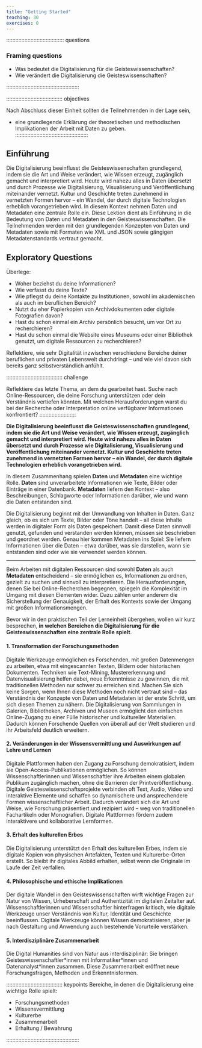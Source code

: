 ```yaml
---
title: "Getting Started"
teaching: 30
exercises: 0
---
```


:::::::::::::::::::::::::::::::::::::: questions

### Framing questions 

- Was bedeutet die Digitalisierung für die Geisteswissenschaften?
- Wie verändert die Digitalisierung die Geisteswissenschaften?

::::::::::::::::::::::::::::::::::::::::::::::::
  
::::::::::::::::::::::::::::::::::::: objectives  

Nach Abschluss dieser Einheit sollten die Teilnehmenden in der Lage sein,

- eine grundlegende Erklärung der theoretischen und methodischen Implikationen der Arbeit mit Daten zu geben.
::::::::::::::::::::::::::::::::::::::::::::::::

## Einführung

Die Digitalisierung beeinflusst die Geisteswissenschaften grundlegend, indem sie die Art und Weise verändert, wie Wissen erzeugt, zugänglich gemacht und interpretiert wird. Heute wird nahezu alles in Daten übersetzt und durch Prozesse wie Digitalisierung, Visualisierung und Veröffentlichung miteinander vernetzt. Kultur und Geschichte treten zunehmend in vernetzten Formen hervor – ein Wandel, der durch digitale Technologien erheblich vorangetrieben wird. In diesem Kontext nehmen Daten und Metadaten eine zentrale Rolle ein.
Diese Lektion dient als Einführung in die Bedeutung von Daten und Metadaten in den Geisteswissenschaften. Die Teilnehmenden werden mit den grundlegenden Konzepten von Daten und Metadaten sowie mit Formaten wie XML und JSON sowie gängigen Metadatenstandards vertraut gemacht.

## Exploratory Questions

Überlege: 

- Woher beziehst du deine Informationen?
- Wie verfasst du deine Texte?
- Wie pflegst du deine Kontakte zu Institutionen, sowohl im akademischen als auch im beruflichen Bereich?
- Nutzt du eher Papierkopien von Archivdokumenten oder digitale Fotografien davon?
- Hast du schon einmal ein Archiv persönlich besucht, um vor Ort zu recherchieren?
- Hast du schon einmal die Website eines Museums oder einer Bibliothek genutzt, um digitale Ressourcen zu recherchieren?

Reflektiere, wie sehr Digitalität inzwischen verschiedene Bereiche deiner beruflichen und privaten Lebenswelt durchdringt – und wie viel davon sich bereits ganz selbstverständlich anfühlt.



::::::::::::::::::::::::::::::::::::: challenge 

Reflektiere das letzte Thema, an dem du gearbeitet hast. Suche nach Online-Ressourcen, die deine Forschung unterstützen oder dein Verständnis vertiefen könnten.
Mit welchen Herausforderungen warst du bei der Recherche oder Interpretation online verfügbarer Informationen konfrontiert?
:::::::::::::::::::::::: 



**Die Digitalisierung beeinflusst die Geisteswissenschaften grundlegend, indem sie die Art und Weise verändert, wie Wissen erzeugt, zugänglich gemacht und interpretiert wird. Heute wird nahezu alles in Daten übersetzt und durch Prozesse wie Digitalisierung, Visualisierung und Veröffentlichung miteinander vernetzt. Kultur und Geschichte treten zunehmend in vernetzten Formen hervor – ein Wandel, der durch digitale Technologien erheblich vorangetrieben wird.**

In diesem Zusammenhang spielen **Daten** und **Metadaten** eine wichtige Rolle. **Daten** sind unverarbeitete Informationen wie Texte, Bilder oder Einträge in einer Datenbank. **Metadaten** liefern den Kontext – also Beschreibungen, Schlagworte oder Informationen darüber, wie und wann die Daten entstanden sind.

Die Digitalisierung beginnt mit der Umwandlung von Inhalten in Daten. Ganz gleich, ob es sich um Texte, Bilder oder Töne handelt – all diese Inhalte werden in digitaler Form als Daten gespeichert. Damit diese Daten sinnvoll genutzt, gefunden und verstanden werden können, müssen sie beschrieben und geordnet werden. Genau hier kommen Metadaten ins Spiel: Sie liefern Informationen über die Daten – etwa darüber, was sie darstellen, wann sie entstanden sind oder wie sie verwendet werden können.


---

Beim Arbeiten mit digitalen Ressourcen sind sowohl **Daten** als auch **Metadaten** entscheidend – sie ermöglichen es, Informationen zu ordnen, gezielt zu suchen und sinnvoll zu interpretieren. Die Herausforderungen, denen Sie bei Online-Recherchen begegnen, spiegeln die Komplexität im Umgang mit diesen Elementen wider. Dazu zählen unter anderem die Sicherstellung der Genauigkeit, der Erhalt des Kontexts sowie der Umgang mit großen Informationsmengen.

Bevor wir in den praktischen Teil der Lerneinheit übergehen, wollen wir kurz besprechen, **in welchen Bereichen die Digitalisierung für die Geisteswissenschaften eine zentrale Rolle spielt**.


#### 1. Transformation der Forschungsmethoden
Digitale Werkzeuge ermöglichen es Forschenden, mit großen Datenmengen zu arbeiten, etwa mit eingescannten Texten, Bildern oder historischen Dokumenten. Techniken wie Text-Mining, Mustererkennung und Datenvisualisierung helfen dabei, neue Erkenntnisse zu gewinnen, die mit traditionellen Methoden nur schwer zu erreichen sind. Machen Sie sich keine Sorgen, wenn Ihnen diese Methoden noch nicht vertraut sind – das Verständnis der Konzepte von Daten und Metadaten ist der erste Schritt, um sich diesen Themen zu nähern.
Die Digitalisierung von Sammlungen in Galerien, Bibliotheken, Archiven und Museen ermöglicht den einfachen Online-Zugang zu einer Fülle historischer und kultureller Materialien. Dadurch können Forschende Quellen von überall auf der Welt studieren und ihr Arbeitsfeld deutlich erweitern.

#### 2. Veränderungen in der Wissensvermittlung und Auswirkungen auf Lehre und Lernen
Digitale Plattformen haben den Zugang zu Forschung demokratisiert, indem sie Open-Access-Publikationen ermöglichen. So können Wissenschaftlerinnen und Wissenschaftler ihre Arbeiten einem globalen Publikum zugänglich machen, ohne die Barrieren der Printveröffentlichung.
Digitale Geisteswissenschaftsprojekte verbinden oft Text, Audio, Video und interaktive Elemente und schaffen so dynamischere und ansprechendere Formen wissenschaftlicher Arbeit. Dadurch verändert sich die Art und Weise, wie Forschung präsentiert und rezipiert wird – weg von traditionellen Fachartikeln oder Monografien. Digitale Plattformen fördern zudem interaktivere und kollaborative Lernformen.

#### 3. Erhalt des kulturellen Erbes
Die Digitalisierung unterstützt den Erhalt des kulturellen Erbes, indem sie digitale Kopien von physischen Artefakten, Texten und Kulturerbe-Orten erstellt. So bleibt ihr digitales Abbild erhalten, selbst wenn die Originale im Laufe der Zeit verfallen.

#### 4. Philosophische und ethische Implikationen
Der digitale Wandel in den Geisteswissenschaften wirft wichtige Fragen zur Natur von Wissen, Urheberschaft und Authentizität im digitalen Zeitalter auf. Wissenschaftlerinnen und Wissenschaftler hinterfragen kritisch, wie digitale Werkzeuge unser Verständnis von Kultur, Identität und Geschichte beeinflussen.
Digitale Werkzeuge können Wissen demokratisieren, aber je nach Gestaltung und Anwendung auch bestehende Vorurteile verstärken.

#### 5. Interdisziplinäre Zusammenarbeit
  Die Digital Humanities sind von Natur aus interdisziplinär: Sie bringen Geisteswissenschaftler\*innen mit Informatiker\*innen und Datenanalyst\*innen zusammen. Diese Zusammenarbeit eröffnet neue Forschungsfragen, Methoden und Erkenntnisformen.


::::::::::::::::::::::::::::::::::::: keypoints 
Bereiche, in denen die Digitalisierung eine wichtige Rolle spielt:

- Forschungsmethoden
- Wissensvermittlung
- Kulturerbe
- Zusammenarbeit
- Erhaltung / Bewahrung


::::::::::::::::::::::::::::::::::::::::::::::::


